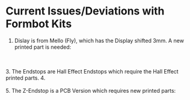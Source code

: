 # Current Issues/Deviations with Formbot Kits
1. Dislay is from Mello (Fly), which has the Display shifted 3mm. A new printed part is needed:
<br>
<br>
3. The Endstops are Hall Effect Endstops which require the Hall Effect printed parts.
4. <br>
<br>
5. The Z-Endstop is a PCB Version which requires new printed parts: 
